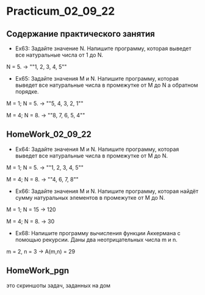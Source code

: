 # Practicum_02_09_22

## Содержание практического занятия

* Ex63: Задайте значение N. Напишите программу, которая выведет все натуральные числа от 1 до N.

N = 5. -> ""1, 2, 3, 4, 5""

* Ex65: Задайте значения M и N. Напишите программу, которая выведет все натуральные числа в промежутке от M до N а обратном порядке.

M = 1; N = 5. -> ""5, 4, 3, 2, 1""

M = 4; N = 8. -> ""8, 7, 6, 5, 4""

## HomeWork_02_09_22

* Ex64: Задайте значения M и N. Напишите программу, которая выведет все натуральные числа в промежутке от M до N.

M = 1; N = 5. -> ""1, 2, 3, 4, 5""

M = 4; N = 8. -> ""4, 6, 7, 8""

* Ex66: Задайте значения M и N. Напишите программу, которая найдёт сумму натуральных элементов в промежутке от M до N.

M = 1; N = 15 -> 120

M = 4; N = 8. -> 30 

* Ex68: Напишите программу вычисления функции Аккермана с помощью рекурсии. Даны два неотрицательных числа m и n.

m = 2, n = 3 -> A(m,n) = 29

## HomeWork_pgn

это скриншоты задач, заданных на дом
